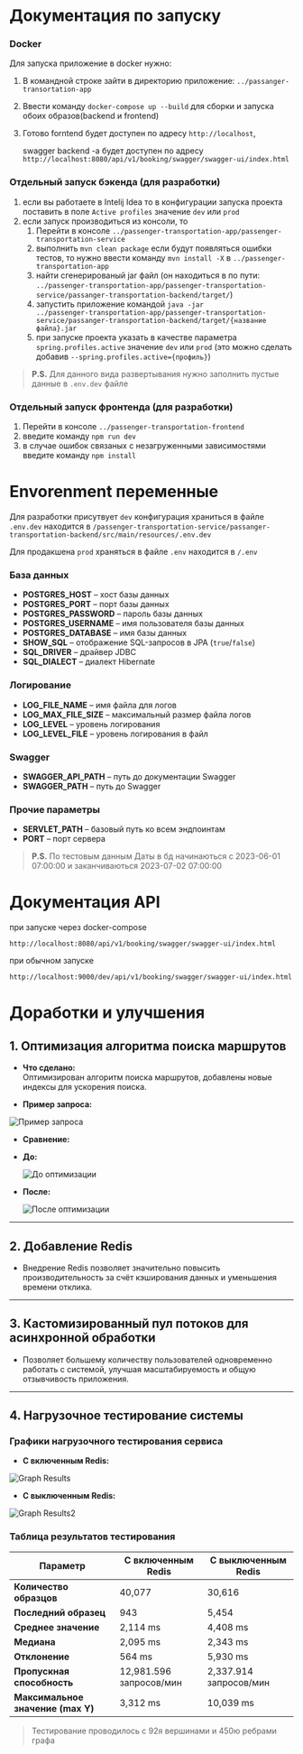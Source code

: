 # Документация по запуску
###  Docker
Для запуска приложение в docker нужно:
  1. В командной строке зайти в директорию приложение:
  <code>../passanger-transortation-app</code>
  
  2. Ввести команду <code>docker-compose up --build</code> для сборки и запуска обоих образов(backend и frontend)

  3. Готово forntend будет доступен по адресу <code>http://localhost</code>,
     <br>
     
     swagger backend -a будет доступен по адресу  <code>http://localhost:8080/api/v1/booking/swagger/swagger-ui/index.html</code>
### Отдельный запуск бэкенда (для разработки)
  1. если вы работаете в Intelij Idea то в конфигурации запуска проекта поставить в поле <code>Active profiles</code> значение <code>dev</code> или <code>prod</code> 
  2. если запуск производиться из консоли, то
      1. Перейти в консоле <code>../passenger-transportation-app/passenger-transportation-service</code>
      2. выполнить <code>mvn clean package</code> если будут появляться ошибки тестов, то нужно ввести команду <code>mvn install -X</code> в <code>../passenger-transportation-app</code>
      3. найти сгенерированый jar файл (он находиться в по пути: <code>../passenger-transportation-app/passenger-transportation-service/passanger-transportation-backend/target/</code>)
      4. запустить приложение командой  <code>java -jar ../passenger-transportation-app/passenger-transportation-service/passanger-transportation-backend/target/{название файла}.jar</code>
      5.  при запуске проекта указать в качестве параметра  <code>spring.profiles.active</code> значение <code>dev</code> или <code>prod</code> (это можно сделать добавив <code>--spring.profiles.active={профиль}</code>)
  
  > **P.S.** Для данного вида развертывания нужно заполнить пустые данные в <code>.env.dev</code> файле

### Отдельный запуск фронтенда (для разработки)
  1. Перейти в консоле  <code>../passenger-transportation-frontend </code>
  2. введите команду  <code>npm run dev </code>
  3. в случае ошибок связаных с незагруженными зависимостями введите команду  <code>npm install</code>

# Envorenment переменные
Для разработки присутвует <code>dev</code> конфигурация храниться в файле <code>.env.dev</code> находится в <code>/passenger-transportation-service/passanger-transportation-backend/src/main/resources/.env.dev</code>
<br>

Для продакшена <code>prod</code> храняться в файле <code>.env</code> находится в <code>/.env</code>

### База данных
- **POSTGRES_HOST** – хост базы данных
- **POSTGRES_PORT** – порт базы данных
- **POSTGRES_PASSWORD** – пароль базы данных
- **POSTGRES_USERNAME** – имя пользователя базы данных
- **POSTGRES_DATABASE** – имя базы данных
- **SHOW_SQL** – отображение SQL-запросов в JPA (`true`/`false`)
- **SQL_DRIVER** – драйвер JDBC
- **SQL_DIALECT** – диалект Hibernate

### Логирование
- **LOG_FILE_NAME** – имя файла для логов
- **LOG_MAX_FILE_SIZE** – максимальный размер файла логов
- **LOG_LEVEL** – уровень логирования
- **LOG_LEVEL_FILE** – уровень логирования в файл

### Swagger
- **SWAGGER_API_PATH** – путь до документации Swagger
- **SWAGGER_PATH** – путь до Swagger

### Прочие параметры
- **SERVLET_PATH** – базовый путь ко всем эндпоинтам
- **PORT** – порт сервера

    
> **P.S.** По тестовым данным
Даты в бд начинаються с 2023-06-01 07:00:00 и заканчиваються 2023-07-02 07:00:00

# Документация API 

 при запуске через docker-compose
 ```
 http://localhost:8080/api/v1/booking/swagger/swagger-ui/index.html
```
 при обычном запуске 
 ```
 http://localhost:9000/dev/api/v1/booking/swagger/swagger-ui/index.html
```
# Доработки и улучшения

## 1. Оптимизация алгоритма поиска маршрутов

- **Что сделано:**  
Оптимизирован алгоритм поиска маршрутов, добавлены новые индексы для ускорения поиска.

- **Пример запроса:**

![Пример запроса](https://github.com/user-attachments/assets/2a0b4e9a-d363-4480-871c-365bd98f62fb)

- **Сравнение:**

- **До:**

  ![До оптимизации](https://github.com/user-attachments/assets/060a10a5-5ee1-42e3-a270-b0b38b99b6ef)

- **После:**

  ![После оптимизации](https://github.com/user-attachments/assets/919f5eb2-0284-41e3-94ea-62edba3801e0)

---

## 2. Добавление Redis

- Внедрение Redis позволяет значительно повысить производительность за счёт кэширования данных и уменьшения времени отклика.

---

## 3. Кастомизированный пул потоков для асинхронной обработки

- Позволяет большему количеству пользователей одновременно работать с системой, улучшая масштабируемость и общую отзывчивость приложения.

---

## 4. Нагрузочное тестирование системы

### Графики нагрузочного тестирования сервиса

- **С включенным Redis:**

![Graph Results](https://github.com/user-attachments/assets/e31cf64f-f8fd-416c-84a6-c17ae1a439d4)

- **С выключенным Redis:**

![Graph Results2](https://github.com/user-attachments/assets/de59ddeb-925e-4ade-be2d-0c0c106226e5)

### Таблица результатов тестирования

| **Параметр**                         | **С включенным Redis**            | **С выключенным Redis**           |
|--------------------------------------|-----------------------------------|----------------------------------|
| **Количество образцов**              | 40,077                            | 30,616                           |
| **Последний образец**                | 943                               | 5,454                            |
| **Среднее значение**                 | 2,114 ms                          | 4,408 ms                         |
| **Медиана**                          | 2,095 ms                          | 2,343 ms                         |
| **Отклонение**                       | 564 ms                            | 5,930 ms                         |
| **Пропускная способность**           | 12,981.596 запросов/мин           | 2,337.914 запросов/мин           |
| **Максимальное значение (max Y)**    | 3,312 ms                          | 10,039 ms                        |

>  Тестирование проводилось с 92я вершинами и 450ю ребрами графа 
